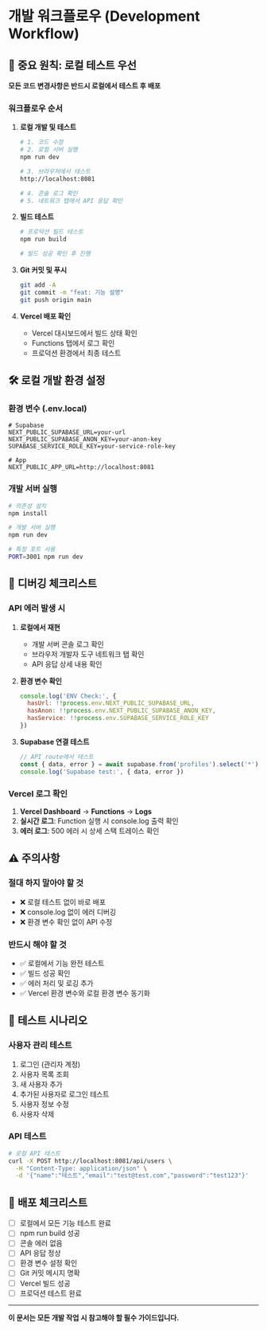 # 개발 워크플로우 (Development Workflow)

## 🔴 중요 원칙: 로컬 테스트 우선

**모든 코드 변경사항은 반드시 로컬에서 테스트 후 배포**

### 워크플로우 순서

1. **로컬 개발 및 테스트**
   ```bash
   # 1. 코드 수정
   # 2. 로컬 서버 실행
   npm run dev
   
   # 3. 브라우저에서 테스트
   http://localhost:8081
   
   # 4. 콘솔 로그 확인
   # 5. 네트워크 탭에서 API 응답 확인
   ```

2. **빌드 테스트**
   ```bash
   # 프로덕션 빌드 테스트
   npm run build
   
   # 빌드 성공 확인 후 진행
   ```

3. **Git 커밋 및 푸시**
   ```bash
   git add -A
   git commit -m "feat: 기능 설명"
   git push origin main
   ```

4. **Vercel 배포 확인**
   - Vercel 대시보드에서 빌드 상태 확인
   - Functions 탭에서 로그 확인
   - 프로덕션 환경에서 최종 테스트

## 🛠️ 로컬 개발 환경 설정

### 환경 변수 (.env.local)
```env
# Supabase
NEXT_PUBLIC_SUPABASE_URL=your-url
NEXT_PUBLIC_SUPABASE_ANON_KEY=your-anon-key
SUPABASE_SERVICE_ROLE_KEY=your-service-role-key

# App
NEXT_PUBLIC_APP_URL=http://localhost:8081
```

### 개발 서버 실행
```bash
# 의존성 설치
npm install

# 개발 서버 실행
npm run dev

# 특정 포트 사용
PORT=3001 npm run dev
```

## 🐛 디버깅 체크리스트

### API 에러 발생 시
1. **로컬에서 재현**
   - 개발 서버 콘솔 로그 확인
   - 브라우저 개발자 도구 네트워크 탭 확인
   - API 응답 상세 내용 확인

2. **환경 변수 확인**
   ```javascript
   console.log('ENV Check:', {
     hasUrl: !!process.env.NEXT_PUBLIC_SUPABASE_URL,
     hasAnon: !!process.env.NEXT_PUBLIC_SUPABASE_ANON_KEY,
     hasService: !!process.env.SUPABASE_SERVICE_ROLE_KEY
   })
   ```

3. **Supabase 연결 테스트**
   ```javascript
   // API route에서 테스트
   const { data, error } = await supabase.from('profiles').select('*').limit(1)
   console.log('Supabase test:', { data, error })
   ```

### Vercel 로그 확인
1. **Vercel Dashboard** → **Functions** → **Logs**
2. **실시간 로그**: Function 실행 시 console.log 출력 확인
3. **에러 로그**: 500 에러 시 상세 스택 트레이스 확인

## ⚠️ 주의사항

### 절대 하지 말아야 할 것
- ❌ 로컬 테스트 없이 바로 배포
- ❌ console.log 없이 에러 디버깅
- ❌ 환경 변수 확인 없이 API 수정

### 반드시 해야 할 것
- ✅ 로컬에서 기능 완전 테스트
- ✅ 빌드 성공 확인
- ✅ 에러 처리 및 로깅 추가
- ✅ Vercel 환경 변수와 로컬 환경 변수 동기화

## 📝 테스트 시나리오

### 사용자 관리 테스트
1. 로그인 (관리자 계정)
2. 사용자 목록 조회
3. 새 사용자 추가
4. 추가된 사용자로 로그인 테스트
5. 사용자 정보 수정
6. 사용자 삭제

### API 테스트
```bash
# 로컬 API 테스트
curl -X POST http://localhost:8081/api/users \
  -H "Content-Type: application/json" \
  -d '{"name":"테스트","email":"test@test.com","password":"test123"}'
```

## 🚀 배포 체크리스트

- [ ] 로컬에서 모든 기능 테스트 완료
- [ ] npm run build 성공
- [ ] 콘솔 에러 없음
- [ ] API 응답 정상
- [ ] 환경 변수 설정 확인
- [ ] Git 커밋 메시지 명확
- [ ] Vercel 빌드 성공
- [ ] 프로덕션 테스트 완료

---

**이 문서는 모든 개발 작업 시 참고해야 할 필수 가이드입니다.**